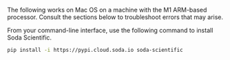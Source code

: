 The following works on Mac OS on a machine with the M1 ARM-based processor. Consult the sections below to troubleshoot errors that may arise.

From your command-line interface, use the following command to install Soda Scientific.
```bash
pip install -i https://pypi.cloud.soda.io soda-scientific
```
